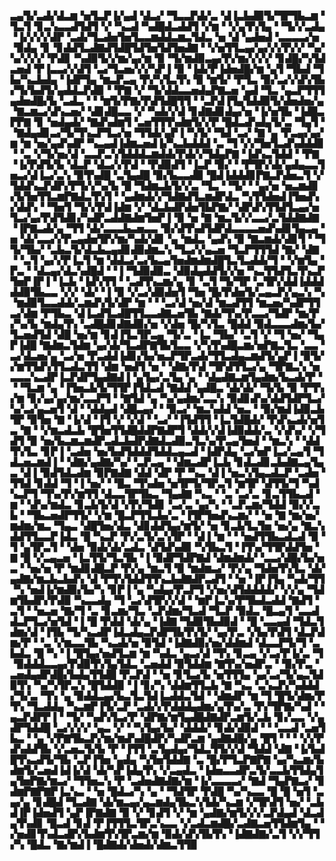 ▃▄▜▞▃▟▞▟▃▆▝▅▜▃▛▐▞▄▟▝▟▃▞▝▜▃▃▛▟▞▃▝▟▐▃▙▟▉▜▞▜▛▜▙▃▆▝▜▃▜▝▊▃▚▃▃▟▜▟▜▝▞▝▚▃▟▝▚▟█▟▃▟▟▜▝▞▆▝▝▞▄▜▚▜▄▝▝▜▞▞▃▟▄▝▐▞▞▞▞▟▛▝▃▟▞▜▃▟▅▜▅▜▃▃▆▟▟▃▆▃▜▟▃▝▅▝▟▝▄▟▅▟▝▃▃▃▃▞▅▝▉▟▄▝▊▝▊▟▟▜▃▟▇▟▜▟█▜▟▜▅▜▟▜▅▟▇▝▝▞▅▜▜▃▄▞▄▞▞▞▛▞▞▝▚▞▚▞▞▞▞▝▛▟▊▝▚▟▉▜▞▞▆▞▄▞▆▝▉▝▜▞▆▟▉▃▄▞▛▞▆▞▞▞▞▝▊▟█▞▚▜▟▃▅▟▝▛▐▃▃▞▞▟▜▝▃▞▜▃▅▞▞▞▚▛▐▝▉▝▐▟▞▛▐▟▅▟█▞▆▝▄▜▝▜▙▟▝▜▙▞▚▃▙▟▄▝▐▟▛▜▄▝▆▃▛▃▄▝▛▞▚▜▃▜▚▝▉▝▆▜▞▝▛▜▃▝▉▞▃▞▞▟▚▜▙▞▜▞▙▟▜▞▄▟▟▃▛▟▉▝▝▛▇▝▞▝▜▞▟▟▃▃▅▟▄▛▇▃▅▝▄▟▝▜▃▝▄▃▛▜▜▜▄▟▅▟█▞▙▝▃▟▃▝▝▝▆▜▞▛▇▞▛▟▜▟█▜▜▝▝▃▛▟▐▜▄▜▟▟▉▜▞▟▅▟▅▞▄▝▇▃▆▃▞▟▚▃▅▞▝▟▊▟█▃▃▝▞▝▚▟▞▞▟▝▊▟▇▟▊▟▄▞▅▝▐▞▅▜▙▝▐▟█▃▛▛▇▝▊▝▅▟▄▟▞▝▇▟▚▟▆▜▝▃▅▜▜▜▚▟▆▜▞▞▛▝█▟▃▟▚▟▄▜▞▃▝▜▄▜▝▝▇▟▄▟▊▃▞▜▞▜▚▃▛▜▃▞▅▝▜▜▟▞▄▛▐▝▚▜▞▝▜▟▝▃▞▝▇▝▄▝▛▃▄▞▄▞▆▝▆▝▅▞▄▟▚▟▛▝▚▃▄▟▐▟▆▃▅▟▐▞▚▃▙▟▟▟▝▃▝▜▝▞▞▜▅▜▃▟▚▟▟▟▊▝▝▃▝▞▜▞▅▞▟▝▃▃▛▃▚▜▟▟▟▃▆▟▟▞▛▟▞▞▜▟▄▛▇▝▐▟▚▃▜▟▟▝▝▛▇▝▐▞▛▟▜▞▙▝▟▃▛▝▟▃▞▞▛▟▝▝▛▟▉▟▜▝▐▃▛▝▉▞▝▝▛▜▛▞▟▞▄▟▄▃▃▜▅▃▞▟▐▃▞▃▚▝▉▜▚▟█▝▃▜▄▟█▝▉▞▙▃▃▟▉▝█▟▐▟▟▟▊▛▇▃▛▟▅▃▜▝▞▜▟▟▚▃▛▟▛▞▛▜▞▞▚▞▙▝█▝▜▟▆▃▙▜▞▞▃▝▜▃▝▝▜▞▝▝▄▞▅▝▅▃▆▟▊▞▙▜▅▜▜▃▆▛▇▟▃▜▚▜▝▝▄▟▆▟▞▞▜▟▇▟▜▃▆▟▛▟▃▝▚▜▜▟▅▟▐▜▅▟▚▞▟▟▚▝▝▜▅▜▝▜▞▞▛▟▐▟▆▝▞▝▟▃▙▟▛▟▅▜▙▛▇▞▝▟▛▟▚▜▜▟▜▃▄▞▅▜▃▞▄▞▛▟▜▟▊▞▚▟▛▃▟▟▇▟▆▜▅▛▐▝▉▝▅▝▇▝▆▃▜▞▞▃▃▞▃▜▟▟▇▟▇▝▐▛▇▃▟▞▄▝▜▜▝▟▞▃▃▃▙▃▅▃▃▝▉▞▟▜▚▟▜▟▛▟▃▃▃▃▅▟▚▟▊▜▄▃▄▝▅▝▟▞▃▃▞▞▛▃▄▟▅▜▛▞▆▞▚▟▞▟▊▝▄▝▆▟▃▝▄▟▚▝▉▝▇▃▆▟▞▟▊▜▝▝▜▜▞▜▙▞▝▃▙▃▜▞▟▃▙▃▄▟▊▟▉▟▆▃▚▝▜▃▞▞▄▃▅▝▜▃▛▜▜▜▟▝▇▞▝▟▇▝▝▃▜▝▄▞▞▛▐▃▜▝▆▝▟▟▃▞▃▞▙▃▄▜▅▟▆▟▆▟█▜▃▜▃▟▟▞▜▝▝▞▆▜▄▝▛▃▝▝▟▃▄▞▟▃▚▟█▟▝▝▐▝▜▟▉▟▉▃▝▟▉▟▄▟▟▜▞▞▅▝▚▃▜▜▟▜▃▜▚▃▛▜▅▛▐▛▐▝▐▃▙▝▐▟▚▜▜▝▝▃▟▜▚▃▆▞▄▝▊▝▃▜▝▜▞▜▛▝▃▜▛▞▟▟▐▟▟▟▟▟▉▜▙▃▃▝▞▞▝▟▞▝▐▝▉▝▞▃▞▟▉▟▅▜▝▜▅▝█▞▛▟▅▜▞▃▄▃▛▞▄▃▚▝▚▝▆▟▉▜▃▃▟▟▞▃▆▟▚▜▞▟▛▝▆▝▝▝▃▞▟▝▅▞▟▝▆▃▟▜▜▝▆▃▅▞▚▟▛▜▜▃▞▟▆▝▛▜▙▃▝▟▐▃▟▜▃▟█▜▜▃▃▟▇▃▅▜▙▝▇▟▞▜▚▞▛▃▃▞▜▟▛▝▆▞▛▞▚▞▙▝▆▟▄▜▚▝▃▟█▟▊▟▇▟▉▞▅▝▞▟▅▝█▞▚▜▃▝█▟▟▝▉▟▃▃▃▟▆▞▙▞▜▃▅▟▜▟▝▟█▝▅▞▆▝▊▟▐▜▃▜▛▃▄▝▜▞▃▝▐▃▝▜▙▞▝▃▜▝▞▝▜▝▅▞▝▜▄▛▐▟█▝▇▟▆▃▜▟▆▝▄▞▟▞▜▃▟▛▇▜▙▜▃▃▝▞▚▜▚▟█▃▆▞▅▛▇▃▜▃▝▃▃▝▃▞▟▃▅▞▄▝▃▞▅▝▛▃▟▟▐▟▊▞▙▞▅▃▛▜▛▃▟▞▜▜▃▟▄▃▆▟▜▞▄▛▐▝▉▜▞▞▆▜▜▟▚▜▜▃▟▃▜▜▝▟▆▝▅▟▜▝▅▝▝▟▇▞▛▟▝▜▛▟▜▜▃▞▄▝▜▛▇▃▚▝▅▃▃▃▚▃▟▛▐▃▛▟▛▜▄▟▇▟▐▝▄▜▄▞▃▜▄▝▄▝▝▟▄▟▇▃▆▜▄▟▆▞▙▃▟▞▛▝▝▝▜▃▆▝▄▝▐▜▅▃▙▜▞▜▜▛▐▜▟▃▟▝▇▟▟▝▄▟█▃▝▟▞▟▞▝▜▞▙▝▉▝▛▜▚▞▆▝▊▞▄▞▄▞▆▞▃▃▛▜▝▝▇▜▟▝▄▝▚▞▄▟▆▞▃▃▚▝▉▟▊▟▚▞▟▟▜▟▛▜▃▞▚▞▃▞▄▃▅▜▝▟▝▝▟▟▄▟▝▟█▃▄▞▝▝▉▃▞▝▆▃▚▟▟▝▅▃▝▝▉▞▆▟▐▟▉▃▙▜▛▝▉▜▅▝▇▝▐▞▟▝▐▜▝▞▝▞▟▝▝▃▞▝▐▜▟▜▜▝▐▃▜▟█▟▞▝▛▟▚▃▟▞▅▜▃▝▇▝▝▞▆▃▟▃▙▝█▜▅▜▜▟█▟▟▛▇▟▛▜▝▟▟▞▞▟▐▟▉▟▟▞▃▝▞▟▚▞▝▞▜▟▜▝▉▝▅▞▙▃▆▃▆▟▛▃▟▃▙▟▛▟▇▟▃▟▉▃▜▃▚▞▛▃▄▜▅▟▝▝▆▃▚▝▝▟▟▜▚▜▃▝▊▛▐▝▃▟▅▝▅▞▙▟▜▟▟▟▜▟▟▃▄▃▟▝▐▟▛▟▄▝▃▞▅▛▐▃▞▃▄▜▝▜▟▃▅▃▆▟▐▝▝▟▇▞▄▟▇▞▚▞▝▃▛▃▄▝▝▟▆▃▟▛▐▃▙▝▊▟▃▟▊▃▙▟▇▃▄▜▄▃▝▟▐▝▉▟▜▟▃▟▆▝▉▛▇▟▇▝▟▟▝▟▛▝▛▝▚▃▝▟▐▝▅▃▚▜▄▃▟▃▛▝▃▟▅▝▜▜▟▝▊▟▟▝▜▝▐▝▅▞▝▝█▃▝▜▚▟▅▝▅▜▛▜▞▜▛▃▜▝▆▜▛▝▟▜▜▞▜▝▚▟▚▃▛▜▝▜▚▞▛▞▆▜▜▝▟▃▃▜▛▜▙▃▝▜▄▟▇▝▚▃▝▝▃▝▃▞▃▝▊▃▜▜▙▃▟▝▆▝▝▟▚▞▆▟▃▝▊▃▙▜▞▟▝▞▛▞▜▟▊▝▃▞▃▝▄▞▚▝▝▃▛▃▆▞▜▟▟▝▉▞▞▃▙▝▝▜▙▃▅▟▛▜▜▞▝▞▆▝█▃▛▜▜▃▙▞▃▝▐▜▛▜▅▟▚▃▆▞▝▝▅▝▇▝▆▞▅▞▆▟▆▞▆▃▝▜▄▃▝▟█▜▅▞▟▃▝▟▊▟▟▜▄▞▆▜▞▝▅▝▊▃▙▜▃▜▅▝▅▞▄▝▇▃▚▟▟▜▜▃▃▛▐▟▃▝█▝▚▃▛▝▛▞▃▜▞▃▚▜▛▝▝▟▐▝▆▝▝▝▅▟▜▜▙▃▟▃▟▝▉▝▜▝▄▜▛▃▜▝▝▟▅▝▉▟▞▟▞▃▟▃▝▟▜▟▚▟▉▝▚▜▙▃▜▝▐▜▚▞▜▜▛▟▟▜▅▝▇▝█▝▞▃▄▃▅▝▐▃▜▜▞▜▃▜▙▝▐▝▉▟▛▜▟▛▇▟▝▟▆▟▆▟▞▝▃▃▞▟█▞▙▞▅▃▝▝▅▞▅▝▛▝▆▟▊▟█▃▛▝▛▞▄▝▆▃▜▝▉▝▆▟▆▃▞▝▛▞▄▝▜▟▅▜▚▜▃▝▟▞▄▟▇▞▆▃▙▃▙▟▚▝▟▝▛▜▚▜▟▟▜▜▚▃▙▟▇▟▛▃▟▜▝▝▅▝▐▛▐▜▄▝▚▟▞▜▜▝▚▝▅▟▐▞▆▟▉▞▙▞▚▝▊▛▐▝▄▝▚▟▄▞▛▃▛▜▝▞▅▞▟▜▟▟▟▟▞▝▞▞▄▝▜▟▆▜▙▟▛▞▛▟▉▝▚▃▃▟▄▝▜▝▃▞▟▜▛▞▞▟▝▝▆▛▐▃▚▞▛▜▙▟▃▟▟▝▇▟▜▝▃▜▝▝▅▃▅▝▇▞▜▝▃▝▊▃▆▞▜▃▝▃▛▟▆▞▜▃▟▝▜▃▛▝▉▟▃▝█▃▄▜▝▃▃▟▟▃▛▜▃▞▅▜▟▝▐▝█▝▛▟▟▝▟▞▄▝▐▟▇▝▜▟▉▜▙▟▉▟▝▝█▝▃▃▄▟▝▜▟▃▜▟▆▞▟▝▐▜▙▝▜▞▚▃▟▛▐▟▃▟▄▃▛▟▛▜▙▜▚▜▞▝▄▞▛▃▝▞▙▞▛▟▜▝▟▃▛▟▆▞▛▝▝▃▝▞▆▃▃▜▙▝▚▃▟▞▅▝▉▜▟▝▐▟▇▟▉▞▅▞▟▟▆▟▝▟▃▃▛▜▞▜▝▃▙▟▃▝█▝▚▝▐▝█▜▄▞▅▟▜▃▆▝▆▝▚▟▃▝▄▃▞▟▝▜▚▝▊▃▄▝▞▃▞▛▐▞▃▝▜▝▉▟▟▟▃▃▄▞▛▟▉▜▚▜▄▜▟▃▝▃▅▟▟▝▉▜▟▟▆▝▇▜▚▞▅▟▛▃▝▝▉▞▛▃▝▃▅▟▄▟▛▟█▞▙▟▄▜▜▟█▝▛▃▛▟▝▝▅▝▊▜▃▞▙▝▅▜▜▜▄▝▄▞▃▞▜▞▄▃▜▟▉▜▚▝▚▞▚▜▛▃▚▝█▜▟▟▉▝▐▝▊▞▚▝▟▟▆▜▜▃▙▝▇▝▚▃▝▃▚▃▛▞▚▟▟▟▞▜▞▃▝▜▚▝▄▝▉▟▟▃▄▞▙▃▜▃▜▟▐▃▟▟▃▜▟▝▝▟▆▟▛▝▆▝▜▝█▜▞▟▆▞▛▜▚▝▜▃▟▟▄▝▚▃▆▛▐▜▞▃▛▝▃▟▞▞▛▟▟▟▄▟▆▞▄▜▚▞▃▝▛▞▜▛▇▞▚▟▝▝▄▃▛▟▛▛▐▝▝▜▞▝▚▟▚▜▃▞▛▝▟▛▇▞▆▜▄▟█▟▇▟▛▃▆▜▞▃▙▝▊▞▃▃▝▞▄▟▛▜▟▟█▝▃▞▞▞▞▝▄▃▝▞▝▝▚▜▄▞▙▞▝▟▟▟▞▝▊▟▞▟▉▟▝▝▝▃▃▟▝▃▅▜▙▃▝▝▄▝▞▛▇▜▙▃▛▞▆▞▆▟▚▟█▟▛▞▚▟▛▃▆▝▄▟▇▟█▞▄▝█▜▝▝▝▝▞▞▛▟▚▟▟▜▙▝▞▃▅▃▜▞▙▝▛▝▐▜▜▝▃▜▄▟▄▞▜▟▃▜▜▞▞▟▝▜▟▟▝▟▇▝▐▞▙▟█▜▚▃▟▜▞▜▙▝▃▛▐▜▅▝▄▟▄▝▚▜▅▜▟▟▇▝▃▝█▞▛▜▃▛▇▛▇▝▄▞▚▃▆▞▙▟▆▜▞▃▅▟▐▟▐▞▟▝▟▞▚▛▐▟▄▜▚▝▞▃▄▟▃▝▐▟▅▃▃▟▛▃▜▞▃▃▙▜▜▟▄▜▄▜▅▛▇▞▆▃▞▝▜▜▅▃▚▝▛▝▃▟▅▟▇▟▇▞▆▝▐▞▃▃▃▃▞▝▇▟▝▜▄▛▇▃▞▝▊▟▆▛▇▛▇▛▐▃▚▃▝▝▅▝█▟▃▞▚▝▄▝▝▜▟▜▛▝▛▟█▝▚▞▚▃▃▝█▝█▝▅▜▝▃▄▞▄▝▊▟█▟▝▜▃▟▇▝▟▞▆▃▄▞▄▃▆▟▄▜▙▃▚▜▟▞▚▃▆▝▞▜▛▟▜▝▅▞▝▃▙▟▐▛▐▟▅▟▜▝▄▛▐▛▇▟▇▝▉▝▞▝▊▟▜▝▞▝▆▝▄▟▇▞▆▜▞▞▞▃▛▟▄▟▝▟▃▟▄▜▚▟▊▝█▃▟▝▊▟▝▛▐▜▜▜▃▜▛▃▚▃▃▝▞▃▟▃▆▟█▞▃▟▇▃▅▜▜▟▆▜▄▝▝▞▅▟▊▜▚▟▃▟▛▞▙▟▆▜▚▜▛▃▆▞▆▝▉▟▞▟▚▜▙▜▚▝▐▟▇▟▇▞▃▜▝▞▞▜▜▞▚▝█▟▃▝▇▞▆▟▐▝█▟▇▟▞▟▅▟▞▟▆▃▜▜▉
